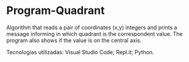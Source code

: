 # Program-Quadrant
Algorithm that reads a pair of coordinates (x,y) integers and prints a message informing in which quadrant is the correspondent value. The program also shows if the value is on the central axis.

Tecnologias utilizadas: Visual Studio Code; Repl.it; Python. 

